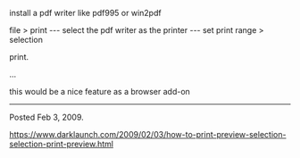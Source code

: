 install a pdf writer like pdf995 or win2pdf

file &gt; print
--- select the pdf writer as the printer
--- set print range &gt; selection

print.

...

this would be a nice feature as a browser add-on

---

Posted Feb 3, 2009.

https://www.darklaunch.com/2009/02/03/how-to-print-preview-selection-selection-print-preview.html